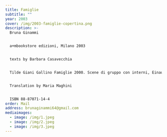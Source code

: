 ```yaml
---
title: Famiglie
subtitle: ""
year: 2003
cover: /img/2003-famiglie-copertina.png
description: >-
  Bruna Ginammi


  a+mbookstore edizioni, Milano 2003


  texts by Barbara Casavecchia


  Tilde Giani Gallino Famiglie 2000. Scene di gruppo con interni, Einaudi, Torino 2000


  Translation by Maria Maghini


  ISBN 88-87071-14-4
order: Mail
address: brunaginammi64@gmail.com
mediaimages:
  - image: /img/1.jpeg
  - image: /img/2.jpeg
  - image: /img/3.jpeg
---
```

